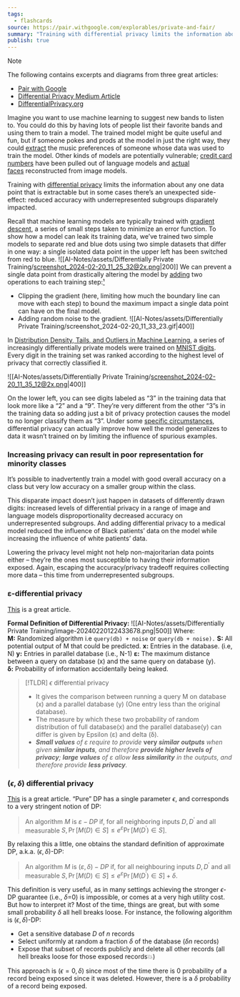 ```yaml
---
tags:
  - flashcards
source: https://pair.withgoogle.com/explorables/private-and-fair/
summary: "Training with differential privacy limits the information about any one data point that is extractable but in some cases there’s an unexpected side-effect: reduced accuracy with underrepresented subgroups disparately impacted."
publish: true
---
```


> [!NOTE]
> The following contains excerpts and diagrams from three great articles:
> - [Pair with Google](https://pair.withgoogle.com/explorables/private-and-fair/)
> - [Differential Privacy Medium Article](https://medium.com/@shaistha24/differential-privacy-definition-bbd638106242)
> - [DifferentialPrivacy.org](https://differentialprivacy.org/flavoursofdelta/)

Imagine you want to use machine learning to suggest new bands to listen to. You could do this by having lots of people list their favorite bands and using them to train a model. The trained model might be quite useful and fun, but if someone pokes and prods at the model in just the right way, they could [extract](https://www.wired.com/2007/12/why-anonymous-data-sometimes-isnt/) the music preferences of someone whose data was used to train the model. Other kinds of models are potentially vulnerable; [credit card numbers](https://bair.berkeley.edu/blog/2019/08/13/memorization/) have been pulled out of language models and [actual faces](https://rist.tech.cornell.edu/papers/mi-ccs.pdf) reconstructed from image models.

Training with [differential privacy](https://desfontain.es/privacy/differential-privacy-awesomeness.html) limits the information about any one data point that is extractable but in some cases there’s an unexpected side-effect: reduced accuracy with underrepresented subgroups disparately impacted.

Recall that machine learning models are typically trained with [gradient descent](https://playground.tensorflow.org/), a series of small steps taken to minimize an error function. To show how a model can leak its training data, we’ve trained two simple models to separate red and blue dots using two simple datasets that differ in one way: a single isolated data point in the upper left has been switched from red to blue.
![[AI-Notes/assets/Differentially Private Training/screenshot_2024-02-20_11_25_32@2x.png|200]]
We can prevent a single data point from drastically altering the model by [adding](http://www.cleverhans.io/privacy/2019/03/26/machine-learning-with-differential-privacy-in-tensorflow.html) two operations to each training step:[¹](https://pair.withgoogle.com/explorables/private-and-fair/#footend-0)
- Clipping the gradient (here, limiting how much the boundary line can move with each step) to bound the maximum impact a single data point can have on the final model.
- Adding random noise to the gradient.
![[AI-Notes/assets/Differentially Private Training/screenshot_2024-02-20_11_33_23.gif|400]]

In [Distribution Density, Tails, and Outliers in Machine Learning](https://arxiv.org/abs/1910.13427), a series of increasingly differentially private models were trained on [MNIST digits](https://en.wikipedia.org/wiki/MNIST_database). Every digit in the training set was ranked according to the highest level of privacy that correctly classified it.

![[AI-Notes/assets/Differentially Private Training/screenshot_2024-02-20_11_35_12@2x.png|400]]

On the lower left, you can see digits labeled as “3” in the training data that look more like a “2” and a “9”. They’re very different from the other “3”s in the training data so adding just a bit of privacy protection causes the model to no longer classify them as “3”. Under some [specific circumstances](https://arxiv.org/abs/1411.2664), differential privacy can actually improve how well the model generalizes to data it wasn’t trained on by limiting the influence of spurious examples.

### Increasing privacy can result in poor representation for minority classes
It’s possible to inadvertently train a model with good overall accuracy on a class but very low accuracy on a smaller group within the class.

This disparate impact doesn’t just happen in datasets of differently drawn digits: increased levels of differential privacy in a range of image and language models disproportionality decreased accuracy on underrepresented subgroups. And adding differential privacy to a medical model reduced the influence of Black patients’ data on the model while increasing the influence of white patients’ data.

Lowering the privacy level might not help non-majoritarian data points either – they’re the ones most susceptible to having their information exposed. Again, escaping the accuracy/privacy tradeoff requires collecting more data – this time from underrepresented subgroups.

### ε-differential privacy
[This](https://medium.com/@shaistha24/differential-privacy-definition-bbd638106242) is a great article.

**Formal Definition of Differential Privacy:**
![[AI-Notes/assets/Differentially Private Training/image-20240220122433678.png|500]]
Where:
**M:** Randomized algorithm i.e `query(db) + noise` or `query(db + noise).`
**S:** All potential output of M that could be predicted.
**x:** Entries in the database. (i.e, N)
**y:** Entries in parallel database (i.e., N-1)
**ε:** The maximum distance between a query on database (x) and the same query on database (y).
**δ:** Probability of information accidentally being leaked.

> [!TLDR] $\epsilon$ differential privacy
> - It gives the comparison between running a query M on database (x) and a parallel database (y) (One entry less than the original database).
> - The measure by which these two probability of random distribution of full database(x) and the parallel database(y) can differ is given by Epsilon (ε) and delta (δ).
> - **_Small values_** _of ε require to provide_ **very _similar outputs_** _when given_ **_similar inputs_**_, and therefore_ **_provide higher levels of privacy_**_;_ **_large values_** _of ε allow_ **_less similarity_** _in the outputs, and therefore provide_ **_less privacy_**_._

### $(\epsilon, \delta)$ differential privacy
[This](https://differentialprivacy.org/flavoursofdelta/) is a great article. “Pure” DP has a single parameter $\epsilon$, and corresponds to a very stringent notion of DP:
> An algorithm $M$ is $\varepsilon-D P$ if, for all neighboring inputs $D, D^{\prime}$ and all measurable $S, \operatorname{Pr}[M(D) \in S] \leq e^{\varepsilon} \operatorname{Pr}\left[M\left(D^{\prime}\right) \in S\right]$.

By relaxing this a little, one obtains the standard definition of approximate DP, a.k.a. $(\epsilon, \delta)$-DP:
> An algorithm $M$ is $(\varepsilon, \delta)-D P$ if, for all neighbouring inputs $D, D^{\prime}$ and all measurable $S, \operatorname{Pr}[M(D) \in S] \leq e^{\varepsilon} \operatorname{Pr}\left[M\left(D^{\prime}\right) \in S\right]+\delta$.

This definition is very useful, as in many settings achieving the stronger $\epsilon$-DP guarantee (i.e., $\delta$=0) is impossible, or comes at a very high utility cost. But how to interpret it? Most of the time, things are great, but with some small probability $\delta$ all hell breaks loose. For instance, the following algorithm is $(\epsilon, \delta)$-DP:
- Get a sensitive database $D$ of $n$ records
- Select uniformly at random a fraction $\delta$ of the database ($\delta n$ records)
- Expose that subset of records publicly and delete all other records (all hell breaks loose for those exposed records💥)

This approach is $(\epsilon = 0, \delta)$ since most of the time there is 0 probability of a record being exposed since it was deleted. However, there is a $\delta$ probability of a record being exposed.